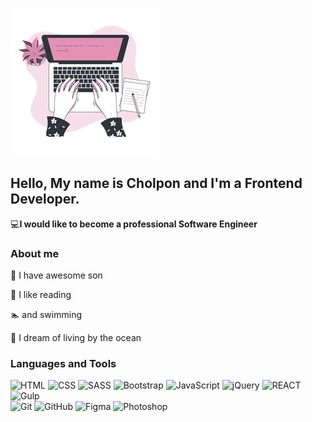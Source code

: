 ![Header](https://github.com/Cholpon-dd/cholpon-dd/blob/main/assets/profile.jpg)

## Hello, My name is Cholpon and I'm a Frontend Developer.
:computer:**I would like to become a professional Software Engineer**
### About me
:boy: I have awesome son


:blue_book:  I like reading


:swimmer: and swimming


:ocean: I dream of living by the ocean



### Languages and Tools

![HTML](https://img.shields.io/badge/-HTML-FE8F8F?style=for-the-badge&logo=html5)
![CSS](https://img.shields.io/badge/-CSS-A2DBFA?style=for-the-badge&logo=css3&logoColor=blue)
![SASS](https://img.shields.io/badge/-SASS-A2416B?style=for-the-badge&logo=SASS)
![Bootstrap](https://img.shields.io/badge/-Bootstrap-916BBF?style=for-the-badge&logo=Bootstrap)
![JavaScript](https://img.shields.io/badge/-JavaScript-333?style=for-the-badge&logo=javascript)
![jQuery](https://img.shields.io/badge/-jQuery-129?style=for-the-badge&logo=jQuery&logoColor=#0769AD)
![REACT](https://img.shields.io/badge/-React-E6E6E6?style=for-the-badge&logo=React&logoColor=blue)
![Gulp](https://img.shields.io/badge/-Gulp-FF7878?style=for-the-badge&logo=Gulp)  
![Git](https://img.shields.io/badge/-Git-333?style=for-the-badge&logo=Git)
![GitHub](https://img.shields.io/badge/-GitHub-333?style=for-the-badge&logo=GitHub)
![Figma](https://img.shields.io/badge/-Figma-16C79A?style=for-the-badge&logo=Figma)
![Photoshop](https://img.shields.io/badge/-Photoshop-1687A7?style=for-the-badge&logo=Photoshop)




